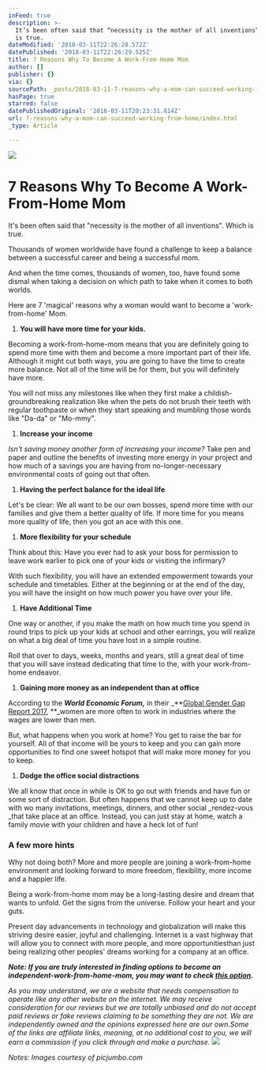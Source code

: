 ```yaml
---
inFeed: true
description: >-
  It’s been often said that “necessity is the mother of all inventions”. Which
  is true.
dateModified: '2018-03-11T22:26:28.572Z'
datePublished: '2018-03-11T22:26:29.525Z'
title: 7 Reasons Why To Become A Work-From-Home Mom
author: []
publisher: {}
via: {}
sourcePath: _posts/2018-03-11-7-reasons-why-a-mom-can-succeed-working-from-home.md
hasPage: true
starred: false
datePublishedOriginal: '2018-03-11T20:23:31.814Z'
url: 7-reasons-why-a-mom-can-succeed-working-from-home/index.html
_type: Article

---
```

![](https://the-grid-user-content.s3-us-west-2.amazonaws.com/eb33a7bf-8fcc-4360-9707-4428cd34cdf1.jpg)

# **7 Reasons Why To Become A Work-From-Home Mom**

It's been often said that "necessity is the mother of all inventions". Which is true.

Thousands of women worldwide have found a challenge to keep a balance between a successful career and being a successful mom.

And when the time comes, thousands of women, too, have found some dismal when taking a decision on which path to take when it comes to both worlds.

Here are 7 'magical' reasons why a woman would want to become a 'work-from-home' Mom.

1. **You will have more time for your kids.**

Becoming a work-from-home-mom means that you are definitely going to spend more time with them and become a more important part of their life. Although it might cut both ways, you are going to have the time to create more balance. Not all of the time will be for them, but you will definitely have more.

You will not miss any milestones like when they first make a childish-groundbreaking realization like when the pets do not brush their teeth with regular toothpaste or when they start speaking and mumbling those words like "Da-da" or "Mo-mmy".

1. **Increase your income**

_Isn't saving money another form of increasing your income?_ Take pen and paper and outline the benefits of investing more energy in your project and how much of a savings you are having from no-longer-necessary environmental costs of going out that often.

1. **Having the perfect balance for the ideal life**

Let's be clear: We all want to be our own bosses, spend more time with our families and give them a better quality of life. If more time for you means more quality of life, then you got an ace with this one.

1. **More flexibility for your schedule**

Think about this: Have you ever had to ask your boss for permission to leave work earlier to pick one of your kids or visiting the infirmary?

With such flexibility, you will have an extended empowerment towards your schedule and timetables. Either at the beginning or at the end of the day, you will have the insight on how much power you have over your life.

1. **Have Additional Time**

One way or another, if you make the math on how much time you spend in round trips to pick up your kids at school and other earrings, you will realize on what a big deal of time you have lost in a simple routine.

Roll that over to days, weeks, months and years, still a great deal of time that you will save instead dedicating that time to the, with your work-from-home endeavor.

1. **Gaining more money as an independent than at office**

According to the _**World Economic Forum,**_ in their _**[Global Gender Gap Report 2017][0], **_women are more often to work in industries where the wages are lower than men.

But, what happens when you work at home? You get to raise the bar for yourself. All of that income will be yours to keep and you can gain more opportunities to find one sweet hotspot that will make more money for you to keep.

1. **Dodge the office social distractions**

We all know that once in while is OK to go out with friends and have fun or some sort of distraction. But often happens that we cannot keep up to date with wo many invitations, meetings, dinners, and other social _rendez-vous _that take place at an office. Instead, you can just stay at home, watch a family movie with your children and have a heck lot of fun!

### **A few more hints**

Why not doing both? More and more people are joining a work-from-home environment and looking forward to more freedom, flexibility, more income and a happier life.

Being a work-from-home mom may be a long-lasting desire and dream that wants to unfold. Get the signs from the universe. Follow your heart and your guts.

Present day advancements in technology and globalization will make this striving desire easier, joyful and challenging. Internet is a vast highway that will allow you to connect with more people, and more opportunitiesthan just being realizing other peoples' dreams working for a company at an office.

_**Note: If you are truly interested in finding options to become an independent-work-from-home-mom, you may want to check [this option][1].**_

_As you may understand, we are a website that needs compensation to operate like any other website on the internet. We may receive consideration for our reviews but we are totally unbiased and do not accept paid reviews or fake reviews claiming to be something they are not. We are independently owned and the opinions expressed here are our own.Some of the links are affiliate links, meaning, at no additional cost to you, we will earn a commission if you click through and make a purchase._
![](https://the-grid-user-content.s3-us-west-2.amazonaws.com/7adc8596-23ae-42cb-afd6-94cd8ee430ac.jpg)

_Notes: Images courtesy of picjumbo.com_

[0]: http://reports.weforum.org/global-gender-gap-report-2017/ "Global Gender Gap Report 2017"
[1]: http://bit.ly/2FzsE4u "Options To Work From Home"